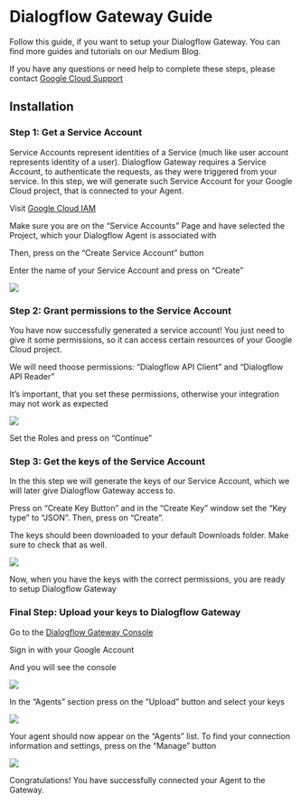 # Dialogflow Gateway Guide

Follow this guide, if you want to setup your Dialogflow Gateway. You can find more guides and tutorials on our Medium Blog.

If you have any questions or need help to complete these steps, please contact [Google Cloud Support](https://cloud.google.com/support-hub/)

## Installation

### Step 1: Get a Service Account

Service Accounts represent identities of a Service (much like user account represents identity of a user). Dialogflow Gateway requires a Service Account, to authenticate the requests, as they were triggered from your service. In this step, we will generate such Service Account for your Google Cloud project, that is connected to your Agent.

Visit [Google Cloud IAM](https://console.cloud.google.com/iam-admin/serviceaccounts)

Make sure you are on the “Service Accounts” Page and have selected the Project, which your Dialogflow Agent is associated with

Then, press on the “Create Service Account” button

Enter the name of your Service Account and press on “Create”

![](https://cdn-images-1.medium.com/max/5200/0*8iYHLAGC8Qc5APhY)

### Step 2: Grant permissions to the Service Account

You have now successfully generated a service account! You just need to give it some permissions, so it can access certain resources of your Google Cloud project.

We will need thoose permissions: “Dialogflow API Client” and “Dialogflow API Reader”

It’s important, that you set these permissions, otherwise your integration may not work as expected

![](https://cdn-images-1.medium.com/max/5200/0*ZtCBwK0pme7dkEUa)

Set the Roles and press on “Continue”

### Step 3: Get the keys of the Service Account

In the this step we will generate the keys of our Service Account, which we will later give Dialogflow Gateway access to.

Press on “Create Key Button” and in the “Create Key” window set the “Key type” to “JSON”. Then, press on “Create”.

The keys should been downloaded to your default Downloads folder. Make sure to check that as well.

![](https://cdn-images-1.medium.com/max/4860/0*Bw3c0_7Az-MWc4gD)

Now, when you have the keys with the correct permissions, you are ready to setup Dialogflow Gateway

### Final Step: Upload your keys to Dialogflow Gateway

Go to the [Dialogflow Gateway Console](https://dialogflow.cloud.ushakov.co/console)

Sign in with your Google Account

And you will see the console

![](https://cdn-images-1.medium.com/max/5200/0*3WG-EcS8ae8H6mYR)

In the “Agents” section press on the “Upload” button and select your keys

![](https://cdn-images-1.medium.com/max/5200/0*5QltXiQ6vbGzhFM7)

Your agent should now appear on the “Agents” list. To find your connection information and settings, press on the “Manage” button

![](https://cdn-images-1.medium.com/max/5200/0*XTPYBZcSPWM3uhfx)

Congratulations! You have successfully connected your Agent to the Gateway.
